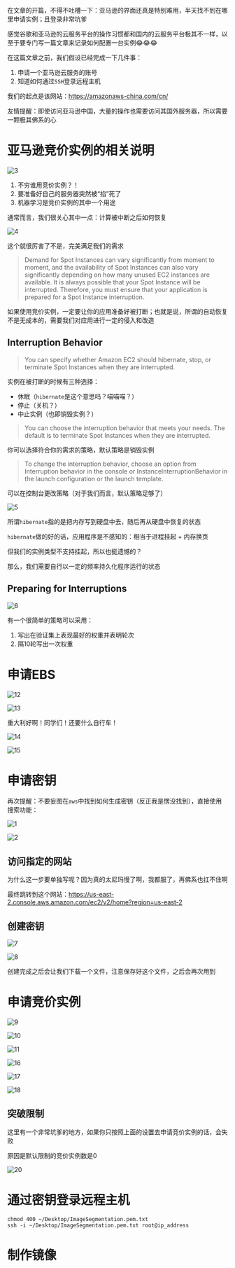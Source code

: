 在文章的开篇，不得不吐槽一下：亚马逊的界面还真是特别难用，半天找不到在哪里申请实例；且登录非常坑爹

感觉谷歌和亚马逊的云服务平台的操作习惯都和国内的云服务平台极其不一样，以至于要专门写一篇文章来记录如何配置一台实例😂😂😂

在这篇文章之前，我们假设已经完成一下几件事：

1. 申请一个亚马逊云服务的账号
2. 知道如何通过`SSH`登录远程主机



我们的起点是该网站：<https://amazonaws-china.com/cn/>

友情提醒：即使访问亚马逊中国，大量的操作也需要访问其国外服务器，所以需要一颗极其佛系的心

# 亚马逊竞价实例的相关说明 #

![3](3.jpg)

1. 不穷谁用竞价实例？！
2. 要准备好自己的服务器突然被“掐”死了
3. 机器学习是竞价实例的其中一个用途

通常而言，我们很关心其中一点：计算被中断之后如何恢复

![4](4.jpg)

这个就很厉害了不是，完美满足我们的需求

> Demand for Spot Instances can vary significantly from moment to moment, and the availability of Spot Instances can also vary significantly depending on how many unused EC2 instances are available. It is always possible that your Spot Instance will be interrupted. Therefore, you must ensure that your application is prepared for a Spot Instance interruption.

如果使用竞价实例，一定要让你的应用准备好被打断；也就是说，所谓的自动恢复不是无成本的，需要我们对应用进行一定的侵入和改造

## Interruption Behavior ##

> You can specify whether Amazon EC2 should hibernate, stop, or terminate Spot Instances when they are interrupted. 

实例在被打断的时候有三种选择：

+ 休眠（`hibernate`是这个意思吗？喵喵喵？）
+  停止（关机？）
+ 中止实例（也即销毁实例？）

> You can choose the interruption behavior that meets your needs. The default is to terminate Spot Instances when they are interrupted.

你可以选择符合你的需求的策略，默认策略是销毁实例

> To change the interruption behavior, choose an option from Interruption behavior in the console or InstanceInterruptionBehavior in the launch configuration or the launch template.

可以在控制台更改策略（对于我们而言，默认策略足够了）

![5](5.jpg)

所谓`hibernate`指的是把内存写到硬盘中去，随后再从硬盘中恢复的状态

`hibernate`做的好的话，应用程序是不感知的：相当于进程挂起 + 内存换页

但我们的实例类型不支持挂起，所以也挺遗憾的？

那么，我们需要自行以一定的频率持久化程序运行的状态

## Preparing for Interruptions ##

![6](6.jpg)

有一个很简单的策略可以采用：

1. 写出在验证集上表现最好的权重并表明轮次
2. 隔10轮写出一次权重

# 申请EBS #

![12](12.jpg)

![13](13.jpg)

重大利好啊！同学们！还要什么自行车！

![14](14.jpg)

![15](15.jpg)

# 申请密钥 #

再次提醒：不要妄图在`aws`中找到如何生成密钥（反正我是愣没找到），直接使用搜索功能：

![1](1.jpg)

![2](2.jpg)

## 访问指定的网站 ##

为什么这一步要单独写呢？因为真的太尼玛慢了啊，我都服了，再佛系也扛不住啊

最终跳转到这个网站：<https://us-east-2.console.aws.amazon.com/ec2/v2/home?region=us-east-2>

## 创建密钥 ##

![7](7.jpg)

![8](8.jpg)

创建完成之后会让我们下载一个文件，注意保存好这个文件，之后会再次用到

# 申请竞价实例 #

![9](9.jpg)

![10](10.jpg)

![11](11.jpg)

![16](16.jpg)

![17](17.jpg)

![18](18.jpg)

## 突破限制 ##

这里有一个非常坑爹的地方，如果你只按照上面的设置去申请竞价实例的话，会失败

原因是默认限制的竞价实例数是0

![20](20.jpg)

# 通过密钥登录远程主机 #

```shell
chmod 400 ~/Desktop/ImageSegmentation.pem.txt
ssh -i ~/Desktop/ImageSegmentation.pem.txt root@ip_address
```

# 制作镜像 #

